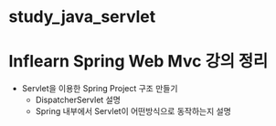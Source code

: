 # study_java_servlet 

Inflearn Spring Web Mvc 강의 정리 
==============

* Servlet을 이용한 Spring Project 구조 만들기 
  * DispatcherServlet 설명
  * Spring 내부에서 Servlet이 어떤방식으로 동작하는지 설명


